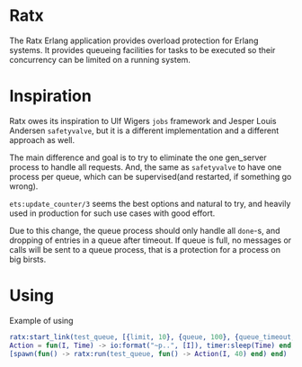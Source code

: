 # Ratx

The Ratx Erlang application provides overload protection for
Erlang systems. It provides queueing facilities for tasks to be
executed so their concurrency can be limited on a running
system.

# Inspiration

Ratx owes its inspiration to Ulf Wigers `jobs` framework and
Jesper Louis Andersen `safetyvalve`, but it is a different
implementation and a different approach as well.

The main difference and goal is to try to eliminate the one gen_server
process to handle all requests. And, the same as `safetyvalve` to
have one process per queue, which can be supervised(and restarted,
if something go wrong).

`ets:update_counter/3` seems the best options and natural to try, and
heavily used in production for such use cases with good effort.

Due to this change, the queue process should only handle all `done`-s,
and dropping of entries in a queue after timeout. If queue is full, no
messages or calls will be sent to a queue process, that is a protection
for a process on big birsts.

# Using

Example of using

```erlang
ratx:start_link(test_queue, [{limit, 10}, {queue, 100}, {queue_timeout, 1000}]),
Action = fun(I, Time) -> io:format("~p..", [I]), timer:sleep(Time) end,
[spawn(fun() -> ratx:run(test_queue, fun() -> Action(I, 40) end) end) || I <- lists:seq(1, 30)], ok.
```
